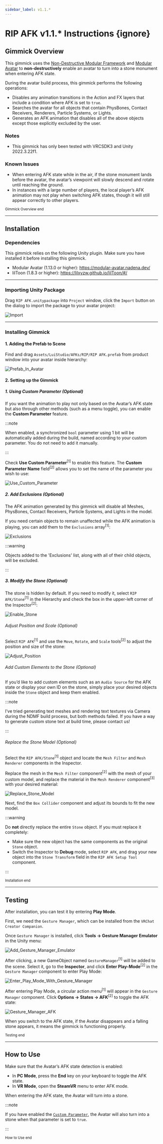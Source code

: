 ```yaml
---
sidebar_label: v1.1.*
---
```


# RIP AFK v1.1.* Instructions {ignore}

## Gimmick Overview

This gimmick uses the [Non-Destructive Modular Framework](https://github.com/bdunderscore/ndmf) and [Modular Avatar](https://github.com/bdunderscore/modular-avatar) to **non-destructively** enable an avatar to turn into a stone monument when entering AFK state.

During the avatar build process, this gimmick performs the following operations:

- Disables any animation transitions in the Action and FX layers that include a condition where AFK is set to `true`.
- Searches the avatar for all objects that contain PhysBones, Contact Receivers, Renderers, Particle Systems, or Lights.
- Generates an AFK animation that disables all of the above objects except those explicitly excluded by the user.

### Notes

- This gimmick has only been tested with VRCSDK3 and Unity 2022.3.22f1.

### Known Issues

- When entering AFK state while in the air, if the stone monument lands before the avatar, the avatar’s viewpoint will slowly descend and rotate until reaching the ground.
- In instances with a large number of players, the local player’s AFK animation may not play when switching AFK states, though it will still appear correctly to other players.

<sub>Gimmick Overview end</sub>

---

## Installation

### Dependencies

This gimmick relies on the following Unity plugin. Make sure you have installed it before installing this gimmick.

- Modular Avatar (1.13.0 or higher): https://modular-avatar.nadena.dev/
- lilToon (1.8.3 or higher): https://lilxyzw.github.io/lilToon/#/

---

### Importing Unity Package

Drag `RIP AFK.unitypackage` into `Project` window, click the `Import` button on the dialog to import the package to your avatar project:

![Import](./Assets/Import.webp)

---

### Installing Gimmick

#### 1. Adding the Prefab to Scene

Find and drag `Assets/LuiStudio/AFKs/RIP/RIP AFK.prefab` from product window into your avatar inside hierarchy:

![Prefab_In_Avatar](./Assets/Prefab_In_Avatar.webp)

#### 2. Setting up the Gimmick

##### 1. Using Custom Parameter (Optional)

If you want the animation to play not only based on the Avatar’s AFK state but also through other methods (such as a menu toggle), you can enable the **Custom Parameter** feature.

:::note

When enabled, a synchronized `bool` parameter using 1 bit will be automatically added during the build, named according to your custom parameter. You do not need to add it manually.

:::

Check **Use Custom Parameter**<sup>[1]</sup> to enable this feature.
The **Custom Parameter Name** field<sup>[2]</sup> allows you to set the name of the parameter you wish to use:

![Use_Custom_Parameter](./Assets/Use_Custom_Parameter.webp)

##### 2. Add Exclusions (Optional)

The AFK animation generated by this gimmick will disable all Meshes, PhysBones, Contact Receivers, Particle Systems, and Lights in the model.

If you need certain objects to remain unaffected while the AFK animation is playing, you can add them to the `Exclusions` array<sup>[1]</sup>:

![Exclusions](./Assets/Exclusions.webp)

:::warning

Objects added to the 'Exclusions' list, along with all of their child objects, will be excluded.

:::

##### 3. Modify the Stone (Optional)

The stone is hidden by default.
If you need to modify it, select `RIP AFK/Stone`<sup>[1]</sup> in the Hierarchy and check the box in the upper-left corner of the Inspector<sup>[2]</sup>:

![Enable_Stone](./Assets/Enable_Stone.webp)

###### Adjust Position and Scale (Optional)

Select `RIP AFK`<sup>[1]</sup> and use the `Move`, `Rotate`, and `Scale` tools<sup>[2]</sup> to adjust the position and size of the stone:

![Adjust_Position](./Assets/Adjust_Position.webp)

###### Add Custom Elements to the Stone (Optional)

If you’d like to add custom elements such as an `Audio Source` for the AFK state or display your own ID on the stone,
simply place your desired objects inside the `Stone` object and keep them enabled.

:::note

I’ve tried generating text meshes and rendering text textures via Camera during the NDMF build process,
but both methods failed.
If you have a way to generate custom stone text at build time, please contact us!

:::

###### Replace the Stone Model (Optional)

Select the `RIP AFK/Stone`<sup>[1]</sup> object and locate the `Mesh Filter` and `Mesh Renderer` components in the Inspector.

Replace the mesh in the `Mesh Filter` component<sup>[2]</sup> with the mesh of your custom model,
and replace the material in the `Mesh Renderer` component<sup>[3]</sup> with your desired material:

![Replace_Stone_Model](./Assets/Replace_Stone_Model.webp)

Next, find the `Box Collider` component and adjust its bounds to fit the new model.

:::warning

Do **not** directly replace the entire `Stone` object.
If you must replace it completely:

- Make sure the new object has the same components as the original `Stone` object.
- Switch the Inspector to **Debug** mode, select `RIP AFK`, and drag your new object into the `Stone Transform` field in the `RIP AFK Setup Tool` component.

:::

<sub>Installation end</sub>

---

## Testing

After installation, you can test it by entering **Play Mode**.

First, we need the `Gesture Manager`, which can be installed from the `VRChat Creator Companion`.

Once `Gesture Manager` is installed, click **Tools → Gesture Manager Emulator** in the Unity menu:

![Add_Gesture_Manager_Emulator](./Assets/Add_Gesture_Manager_Emulator.webp)

After clicking, a new GameObject named `GestureManager`<sup>[1]</sup> will be added to the scene.
Select it, go to the **Inspector**, and click **Enter Play-Mode**<sup>[2]</sup> in the `Gesture Manager` component to enter Play Mode:

![Enter_Play_Mode_With_Gesture_Manager](./Assets/Enter_Play_Mode_With_Gesture_Manager.webp)

After entering Play Mode, a circular action menu<sup>[1]</sup> will appear in the `Gesture Manager` component.
Click **Options → States → AFK**<sup>[2]</sup> to toggle the AFK state:

![Gesture_Manager_AFK](./Assets/Gesture_Manager_AFK.webp)

When you switch to the AFK state, if the Avatar disappears and a falling stone appears, it means the gimmick is functioning properly.

<sub>Testing end</sub>

---

## How to Use

Make sure that the Avatar’s AFK state detection is enabled:

- In **PC Mode**, press the **End** key on your keyboard to toggle the AFK state.
- In **VR Mode**, open the **SteamVR** menu to enter AFK mode.

When entering the AFK state, the Avatar will turn into a stone.

:::note

If you have enabled the [`Custom Parameter`](#1-using-custom-parameter-optional), the Avatar will also turn into a stone when that parameter is set to `true`.

:::

<sub>How to Use end</sub>
